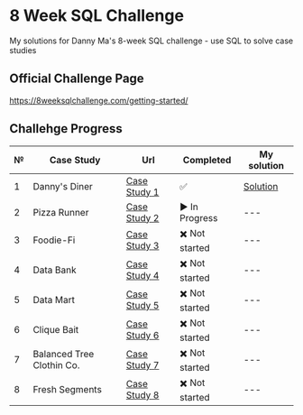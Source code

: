 # 8 Week SQL Challenge
My solutions for Danny Ma's 8-week SQL challenge - use SQL to solve case studies

## Official Challenge Page
https://8weeksqlchallenge.com/getting-started/

## Challehge Progress
№ | Case Study| Url | Completed | My solution
---|---|---|---|---|
1 | Danny's Diner | [Case Study 1](https://8weeksqlchallenge.com/case-study-1/)| :white_check_mark: |[Solution](https://github.com/jmaynard-n/sql-8week-challenge/blob/main/case%20%231/Case%20%231%20README.md)|
2 | Pizza Runner | [Case Study 2](https://8weeksqlchallenge.com/case-study-2/)| :arrow_forward: In Progress |---|
3 | Foodie-Fi | [Case Study 3](https://8weeksqlchallenge.com/case-study-3/)| :heavy_multiplication_x: Not started |---|
4 | Data Bank | [Case Study 4](https://8weeksqlchallenge.com/case-study-4/)| :heavy_multiplication_x: Not started |---|
5 | Data Mart | [Case Study 5](https://8weeksqlchallenge.com/case-study-5/)| :heavy_multiplication_x: Not started |---|
6 | Clique Bait | [Case Study 6](https://8weeksqlchallenge.com/case-study-6/)| :heavy_multiplication_x: Not started |---|
7 | Balanced Tree Clothin Co. | [Case Study 7](https://8weeksqlchallenge.com/case-study-7/)| :heavy_multiplication_x: Not started |---|
8 | Fresh Segments | [Case Study 8](https://8weeksqlchallenge.com/case-study-8/)| :heavy_multiplication_x: Not started |---|
